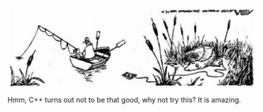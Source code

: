 ![ ](../media/c++%20is%20ok%20but%20why%20not%20try%20this,%20it%20is%20amazing.png)

Hmm, C++ turns out not to be that good, why not try this? It is amazing.